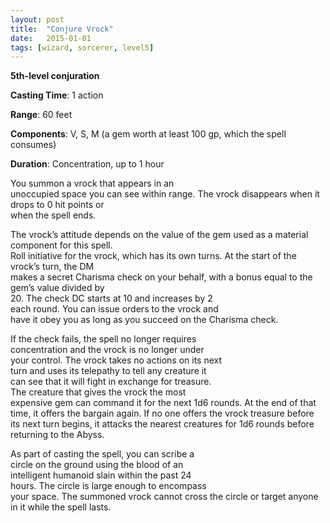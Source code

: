 ```yaml
---
layout: post
title:  "Conjure Vrock"
date:   2015-01-01
tags: [wizard, sorcerer, level5]
---
```


**5th-level conjuration**

**Casting Time**: 1 action

**Range**: 60 feet

**Components**: V, S, M		(a	gem	worth	at	least	100	gp,
                        which	the	spell	consumes)

**Duration**: Concentration,	up	to	1	hour

You	summon	a	vrock	that	appears	in	an	
unoccupied	space	you	can	see	within	range.	The	
vrock	disappears	when	it	drops	to	0	hit	points	or	
when	the	spell	ends.

The	vrock’s	attitude	depends	on	the	value	of	the	
gem	used	as	a	material	component	for	this	spell.	
Roll	initiative	for	the	vrock,	which	has	its	own	
turns.	At	the	start	of	the	vrock’s	turn,	the	DM	
makes	a	secret	Charisma	check	on	your	behalf,
with	a	bonus	equal	to	the	gem’s	value	divided	by	
20.	The	check	DC	starts	at	10	and	increases	by	2	
each	round.	You	can	issue	orders	to	the	vrock and	
have	it	obey	you	as	long	as	you	succeed	on	the	
Charisma	check.

If	the	check	fails,	the	spell	no	longer	requires	
concentration	and	the	vrock	is	no	longer	under	
your	control. The	vrock	takes	no	actions	on	its	next	
turn	and	uses	its	telepathy	to	tell	any	creature	it	
can	see	that	it	will	fight	in	exchange	for	treasure.	
The	creature	that	gives	the	vrock	the	most	
expensive	gem	can	command	it	for	the	next	1d6	
rounds.	At	the	end	of	that	time,	it	offers	the	
bargain	again.	If	no	one	offers	the	vrock	treasure
before	its	next	turn	begins,	it	attacks	the	nearest	
creatures	for	1d6	rounds	before	returning	to	the	
Abyss.

As	part	of	casting	the	spell,	you	can	scribe	a	
circle	on	the	ground	using	the	blood	of	an	
intelligent	humanoid	slain	within	the	past	24	
hours.	The	circle	is	large	enough	to	encompass	
your	space.	The	summoned	vrock cannot	cross	the	
circle or	target	anyone	in	it	while	the	spell	lasts.